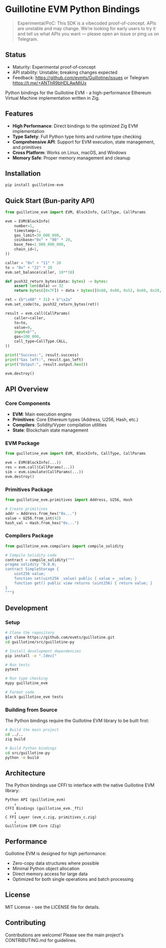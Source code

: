 # Guillotine EVM Python Bindings

> Experimental/PoC: This SDK is a vibecoded proof-of-concept. APIs are unstable and may change. We’re looking for early users to try it and tell us what APIs you want — please open an issue or ping us on Telegram.

## Status

- Maturity: Experimental proof‑of‑concept
- API stability: Unstable; breaking changes expected
- Feedback: https://github.com/evmts/Guillotine/issues or Telegram https://t.me/+ANThR9bHDLAwMjUx

Python bindings for the Guillotine EVM - a high-performance Ethereum Virtual Machine implementation written in Zig.

## Features

- **High Performance**: Direct bindings to the optimized Zig EVM implementation
- **Type Safety**: Full Python type hints and runtime type checking
- **Comprehensive API**: Support for EVM execution, state management, and primitives
- **Cross Platform**: Works on Linux, macOS, and Windows
- **Memory Safe**: Proper memory management and cleanup

## Installation

```bash
pip install guillotine-evm
```

## Quick Start (Bun-parity API)

```python
from guillotine_evm import EVM, BlockInfo, CallType, CallParams

evm = EVM(BlockInfo(
    number=1,
    timestamp=1,
    gas_limit=30_000_000,
    coinbase="0x" + "00" * 20,
    base_fee=1_000_000_000,
    chain_id=1,
))

caller = "0x" + "11" * 20
to = "0x" + "22" * 20
evm.set_balance(caller, 10**18)

def push32_return_bytes(data: bytes) -> bytes:
    assert len(data) == 32
    return bytes([0x7F]) + data + bytes([0x60, 0x00, 0x52, 0x60, 0x20, 0x60, 0x00, 0xF3])

ret = (b"\x00" * 31) + b"\x2a"
evm.set_code(to, push32_return_bytes(ret))

result = evm.call(CallParams(
    caller=caller,
    to=to,
    value=0,
    input=b"",
    gas=100_000,
    call_type=CallType.CALL,
))

print("Success:", result.success)
print("Gas left:", result.gas_left)
print("Output:", result.output.hex())

evm.destroy()
```

## API Overview

### Core Components

- **EVM**: Main execution engine
- **Primitives**: Core Ethereum types (Address, U256, Hash, etc.)
- **Compilers**: Solidity/Vyper compilation utilities
- **State**: Blockchain state management

### EVM Package

```python
from guillotine_evm import EVM, BlockInfo, CallType, CallParams

evm = EVM(BlockInfo(...))
res = evm.call(CallParams(...))
sim = evm.simulate(CallParams(...))
evm.destroy()
```

### Primitives Package

```python
from guillotine_evm.primitives import Address, U256, Hash

# Create primitives
addr = Address.from_hex("0x...")
value = U256.from_int(42)
hash_val = Hash.from_hex("0x...")
```

### Compilers Package

```python
from guillotine_evm.compilers import compile_solidity

# Compile Solidity code
contract = compile_solidity("""
pragma solidity ^0.8.0;
contract SimpleStorage {
    uint256 value;
    function set(uint256 _value) public { value = _value; }
    function get() public view returns (uint256) { return value; }
}
""")
```

## Development

### Setup

```bash
# Clone the repository
git clone https://github.com/evmts/guillotine.git
cd guillotine/src/guillotine-py

# Install development dependencies
pip install -e ".[dev]"

# Run tests
pytest

# Run type checking
mypy guillotine_evm

# Format code
black guillotine_evm tests
```

### Building from Source

The Python bindings require the Guillotine EVM library to be built first:

```bash
# Build the main project
cd ../..
zig build

# Build Python bindings
cd src/guillotine-py
python -m build
```

## Architecture

The Python bindings use CFFI to interface with the native Guillotine EVM library:

```
Python API (guillotine_evm)
    ↓
CFFI Bindings (guillotine_evm._ffi)
    ↓
C FFI Layer (evm_c.zig, primitives_c.zig)
    ↓
Guillotine EVM Core (Zig)
```

## Performance

Guillotine EVM is designed for high performance:

- Zero-copy data structures where possible
- Minimal Python object allocation
- Direct memory access for large data
- Optimized for both single operations and batch processing

## License

MIT License - see the LICENSE file for details.

## Contributing

Contributions are welcome! Please see the main project's CONTRIBUTING.md for guidelines.
